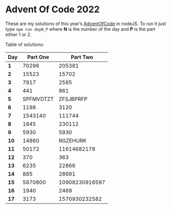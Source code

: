 # Advent Of Code 2022
These are my solutions of this year’s [AdventOfCode](https://adventofcode.com/2022) in nodeJS.
To run it just type `npm run dayN_P` where **N** is the number of the day and **P** is the part either 1 or 2.

Table of solutions:

| Day    | Part One  | Part Two       |
|--------|-----------|----------------|
| **1**  | 70296     | 205381         |
| **2**  | 15523     | 15702          |
| **3**  | 7917      | 2585           |
| **4**  | 441       | 861            |
| **5**  | SPFMVDTZT | ZFSJBPRFP      |
| **6**  | 1198      | 3120           |
| **7**  | 1543140   | 111744         |
| **8**  | 1845      | 230112         |
| **9**  | 5930      | 5930           |
| **10** | 14860     | RGZEHURK       |
| **11** | 50172     | 11614682178    |
| **12** | 370       | 363            |
| **13** | 6235      | 22866          |
| **14** | 885       | 28691          |
| **15** | 5870800   | 10908230916597 |
| **16** | 1940      | 2469           |
| **17** | 3173      | 1570930232582  |
